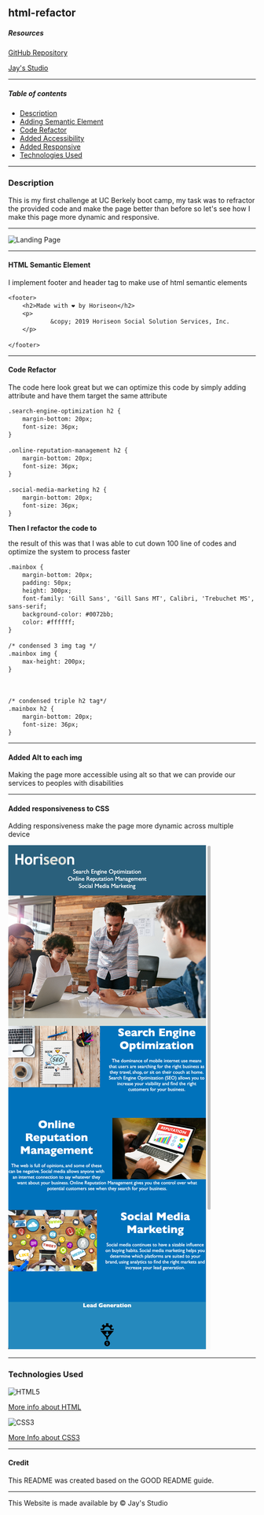 ## html-refactor

##### Resources
[GitHub Repository](https://github.com/Truecoding4life/html-refactor)


[Jay's Studio](https://truecoding4life.github.io/Jaystudio/)



---



##### Table of contents
* [Description](#description)
* [Adding Semantic Element](#html-semantic-element)
* [Code Refactor](#code-refactor)
* [Added Accessibility](#added-alt-to-each-img)
* [Added Responsive](#added-responsiveness-to-css)
* [Technologies Used](#technologies-used)

---






### Description

This is my first challenge at UC Berkely boot camp, my task was to refractor the provided code and make the page better than before so let's see how I make this page more dynamic and responsive.

---


![Landing Page](./assets/images/Screenshot%202023-11-22%20at%209.20.29%20PM.png)







---





#### HTML Semantic Element

I implement footer and header tag to make use of html semantic elements
```
<footer>
    <h2>Made with ❤️️ by Horiseon</h2>
    <p>
            &copy; 2019 Horiseon Social Solution Services, Inc.
    </p>

</footer>
```
---








#### Code Refactor

The code here look great but we can optimize this code by simply
adding attribute and have them target the same attribute

```
.search-engine-optimization h2 {
    margin-bottom: 20px;
    font-size: 36px;
}

.online-reputation-management h2 {
    margin-bottom: 20px;
    font-size: 36px;
}

.social-media-marketing h2 {
    margin-bottom: 20px;
    font-size: 36px;
}

```

**Then I refactor the code to**

the result of this was that I was able to cut down 100 line of codes and optimize the system to process faster

```
.mainbox {
    margin-bottom: 20px;
    padding: 50px;
    height: 300px;
    font-family: 'Gill Sans', 'Gill Sans MT', Calibri, 'Trebuchet MS', sans-serif;
    background-color: #0072bb;
    color: #ffffff;
}

/* condensed 3 img tag */
.mainbox img {
    max-height: 200px;
}



/* condensed triple h2 tag*/
.mainbox h2 {
    margin-bottom: 20px;
    font-size: 36px;
}
```
---







#### Added Alt to each img
Making the page more accessible using alt so that we can provide our services to peoples with disabilities

---




#### Added responsiveness to CSS
Adding responsiveness make the page more dynamic across multiple device


![Phone Screen Display](./assets/images/Screenshot%202023-11-22%20at%209.20.03%20PM.png)


---

### Technologies Used

![HTML5](https://img.shields.io/badge/html5-%23E34F26.svg?style=for-the-badge&logo=html5&logoColor=white)

[More info about HTML](https://www.w3schools.com/css/)

![CSS3](https://img.shields.io/badge/css3-%231572B6.svg?style=for-the-badge&logo=css3&logoColor=white) 

[More Info about CSS3](https://www.w3schools.com/html/)

---







#### Credit
This README was created based on the GOOD README guide.

---




This Website is made available by © Jay's Studio 
